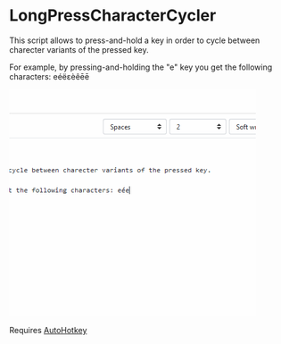 # LongPressCharacterCycler

This script allows to press-and-hold a key in order to cycle between charecter variants of the pressed key.

For example, by pressing-and-holding the "e" key you get the following characters: eéëεèêēē 

![](demo.gif)


Requires [AutoHotkey](https://www.autohotkey.com/)
